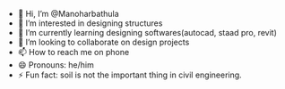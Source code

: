 - 👋 Hi, I’m @Manoharbathula
- 👀 I’m interested in designing structures 
- 🌱 I’m currently learning designing softwares(autocad, staad pro, revit)
- 💞️ I’m looking to collaborate on design projects
- 📫 How to reach me on phone
- 😄 Pronouns: he/him
- ⚡ Fun fact: soil is not the important thing in civil engineering.

<!---
Manoharbathula/Manoharbathula is a ✨ special ✨ repository because its `README.md` (this file) appears on your GitHub profile.
You can click the Preview link to take a look at your changes.
--->
